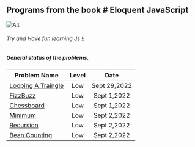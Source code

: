 ## Programs from the book # Eloquent JavaScript 
 ![Alt](https://i.gr-assets.com/images/S/compressed.photo.goodreads.com/books/1523918363i/39866497._UY630_SR1200,630_.jpg)


###### Try and Have fun learning Js !!


##### General status of the problems.

| Problem Name                        | Level    |  Date            |
| ----------------------------------- | :------: |  :-----------:   |
| [Looping A Traingle](./looping-a-triangle/)                         | Low      |Sept 29,2022    |
| [FizzBuzz](./fizz-buzz/)                         | Low      |Sept 1,2022    |
| [Chessboard](./chessboard/)                         | Low      |Sept 1,2022    |
| [Minimum](./minimum/)                         | Low      |Sept 2,2022    |
| [Recursion](./recursion/)                         | Low      |Sept 2,2022    |
| [Bean Counting](./bean%20counting/)                         | Low      |Sept 2,2022    |
